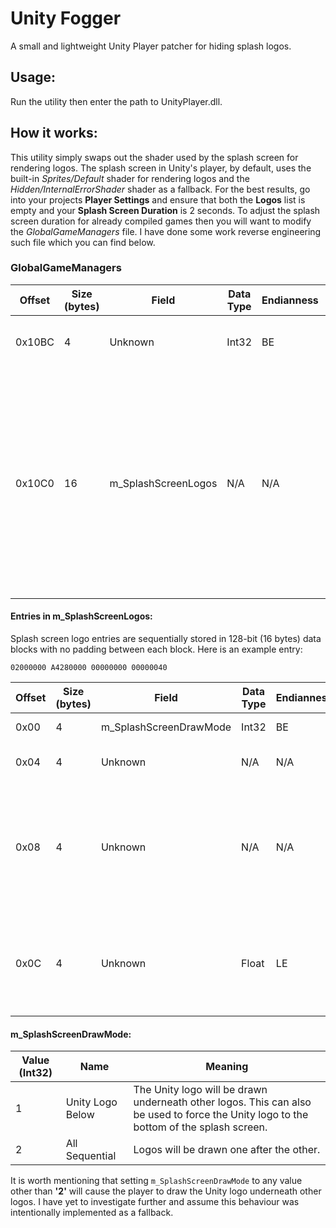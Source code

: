 # Unity Fogger
A small and lightweight Unity Player patcher for hiding splash logos.

## Usage:
Run the utility then enter the path to UnityPlayer.dll.

## How it works:

This utility simply swaps out the shader used by the splash screen for rendering logos. The splash screen in Unity's player, by default, uses the built-in *Sprites/Default* shader for rendering logos and the *Hidden/InternalErrorShader* shader as a fallback. For the best results, go into your projects **Player Settings** and ensure that both the **Logos** list is empty and your **Splash Screen Duration** is 2 seconds. To adjust the splash screen duration for already compiled games then you will want to modify the *GlobalGameManagers* file. I have done some work reverse engineering such file which you can find below.

### GlobalGameManagers

| Offset          | Size (bytes) | Field               | Data Type | Endianness | Purpose                     |
|-----------------|--------------|---------------------|-----------|------------|-----------------------------|
| 0x10BC          | 4            | Unknown             | Int32     | BE         | The number of logo entries. |
| 0x10C0          | 16           | m_SplashScreenLogos | N/A       | N/A        | The first logo entry. Depending on how the splash screen is configured in the player settings, the first entry will be Unity's logo; otherwise the developer's logo. |

#### Entries in m_SplashScreenLogos:

Splash screen logo entries are sequentially stored in 128-bit (16 bytes) data blocks with no padding between each block. Here is an example entry:

`02000000 A4280000 00000000 00000040`

| Offset | Size (bytes) | Field                  | Data Type | Endianness | Purpose                   |
|--------|--------------|------------------------|-----------|------------|---------------------------|
| 0x00   | 4            | m_SplashScreenDrawMode | Int32     | BE         | Sets the logos draw mode. |
| 0x04   | 4            | Unknown                | N/A       | N/A        | Appears to be a pointer to the logo. Unity will use `0xA4280000` for its logo. |
| 0x08   | 4            | Unknown                | N/A       | N/A        | Doubt it is padding and is instead for future-proofing, much like you would see in ELF. Other possibilities include `m_SplashScreenLogoStyle`, `m_SplashScreenAnimation`, `m_ShowUnitySplashScreen`, `m_ShowUnitySplashLogo`, etc. |
| 0x0C   | 4            | Unknown                | Float     | LE         | The logo duration in seconds, not including the 0.5 seconds the player adds for transitions.  Minimum value is 2 seconds and the maximum value is 10 seconds. |


#### m_SplashScreenDrawMode:

| Value (Int32) | Name             | Meaning |
|---------------|------------------|---------|
| 1             | Unity Logo Below | The Unity logo will be drawn underneath other logos. This can also be used to force the Unity logo to the bottom of the splash screen. |
| 2             | All Sequential   | Logos will be drawn one after the other. |

It is worth mentioning that setting `m_SplashScreenDrawMode` to any value other than **'2'** will cause the player to draw the Unity logo underneath other logos. I have yet to investigate further and assume this behaviour was intentionally implemented as a fallback.
